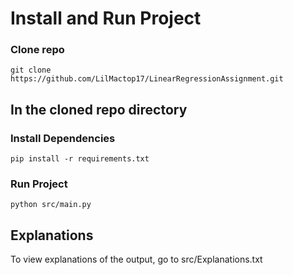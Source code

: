 # Install and Run Project
### Clone repo
```console
git clone https://github.com/LilMactop17/LinearRegressionAssignment.git
```
## In the cloned repo directory

### Install Dependencies
```console
pip install -r requirements.txt
```

### Run Project
```console
python src/main.py
```

## Explanations
To view explanations of the output, go to src/Explanations.txt
